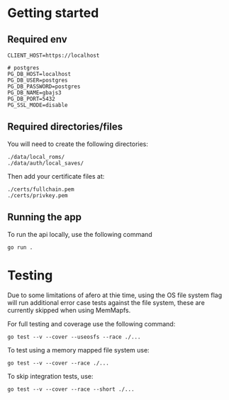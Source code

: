 # Getting started

## Required env

```
CLIENT_HOST=https://localhost

# postgres
PG_DB_HOST=localhost
PG_DB_USER=postgres
PG_DB_PASSWORD=postgres
PG_DB_NAME=gbajs3
PG_DB_PORT=5432
PG_SSL_MODE=disable
```

## Required directories/files

You will need to create the following directories:

```
./data/local_roms/
./data/auth/local_saves/
```

Then add your certificate files at:

```
./certs/fullchain.pem
./certs/privkey.pem
```

## Running the app

To run the api locally, use the following command

```
go run .
```

# Testing

Due to some limitations of afero at thie time, using the OS file system flag will run additional error case tests against the file system, these are currently skipped when using MemMapfs.

For full testing and coverage use the following command:

```
go test --v --cover --useosfs --race ./...
```

To test using a memory mapped file system use:

```
go test --v --cover --race ./...
```

To skip integration tests, use:

```
go test --v --cover --race --short ./...
```
